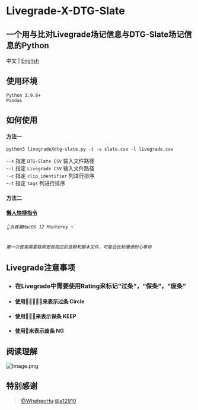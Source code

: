 # Livegrade-X-DTG-Slate

一个用与比对Livegrade场记信息与DTG-Slate场记信息的Python
---

中文 | [English](./README_en.md) 


## 使用环境
`Python 3.9.6+`  
`Pandas`

## 如何使用

#### 方法一
```console
python3 livegradeXdtg-slate.py -t -s slate.csv -l livegrade.csv
```
-`-s`  指定 `DTG-Slate CSV` 输入文件路径  
-`-l`  指定 `Livegrade CSV` 输入文件路径  
-`-c`  指定 `clip_identifier` 列进行排序   
-`-t`  指定 `tags` 列进行排序  

#### 方法二
#### [懒人快捷指令](https://www.icloud.com/shortcuts/0f372bfca14f4f2ab54e81ce25e77d0b)
###### `👆点我需MacOS 12 Monterey +`
###### `第一次使用需要联网安装相应的依赖和脚本文件，可能会比较慢请耐心等待`
         

## Livegrade注意事项
- ### 在Livegrade中需要使用Rating来标记“过条”，“保条”，“废条”
- #### 使用🌟🌟🌟🌟🌟来表示过条 Circle
- #### 使用🌟🌟🌟来表示保条 KEEP
- #### 使用🌟来表示废条 NG

## 阅读理解

![Image.png](https://res.craft.do/user/full/69e79654-3209-1fb2-a0b1-6e6353d11c7f/doc/F754BB7C-893F-4F4F-A544-2B31F659DD86/FC20AE30-06F7-45DD-8D89-60AE7284EF0E_2/vxRPf1pbP0zpsa82vPrvBDDNqwpZT3Hkxe39xwTTDfAz/Image.png)

## 特别感谢
> [@WheheoHu](https://github.com/WheheoHu)·[@a12910](https://github.com/a12910)